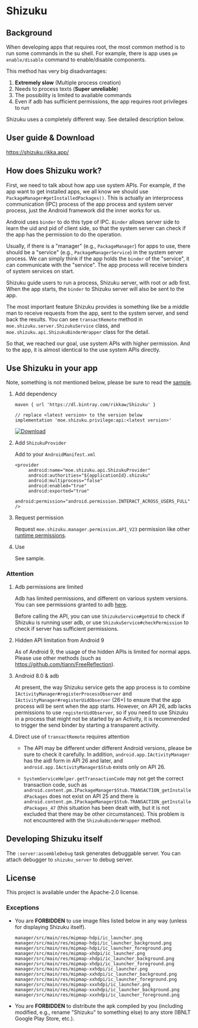 # Shizuku

## Background

When developing apps that requires root, the most common method is to run some commands in the su shell. For example, there is app uses `pm enable/disable` command to enable/disable components.

This method has very big disadvantages:

1. **Extremely slow** (Multiple process creation)
2. Needs to process texts (**Super unreliable**)
3. The possibility is limited to available commands
4. Even if adb has sufficient permissions, the app requires root privileges to run

Shizuku uses a completely different way. See detailed description below.

## User guide & Download

<https://shizuku.rikka.app/>

## How does Shizuku work?

First, we need to talk about how app use system APIs. For example, if the app want to get installed apps, we all know we should use `PackageManager#getInstalledPackages()`. This is actually an interprocess communication (IPC) process of the app process and system server process, just the Android framework did the inner works for us.

Android uses `binder` to do this type of IPC. `Binder` allows server side to learn the uid and pid of client side, so that the system server can check if the app has the permission to do the operation.

Usually, if there is a "manager" (e.g., `PackageManager`) for apps to use, there should be a "service" (e.g., `PackageManagerService`) in the system server process. We can simply think if the app holds the `binder` of the "service", it can communicate with the "service". The app process will receive binders of system services on start.

Shizuku guide users to run a process, Shizuku server, with root or adb first. When the app starts, the `binder` to Shizuku server will also be sent to the app.

The most important feature Shizuku provides is something like be a middle man to receive requests from the app, sent to the system server, and send back the results. You can see `transactRemote` method in `moe.shizuku.server.ShizukuService` class, and `moe.shizuku.api.ShizukuBinderWrapper` class for the detail.

So that, we reached our goal, use system APIs with higher permission. And to the app, it is almost identical to the use system APIs directly.

## Use Shizuku in your app

Note, something is not mentioned below, please be sure to read the [sample](https://github.com/RikkaApps/Shizuku/tree/master/sample).

1. Add dependency

   ```
   maven { url 'https://dl.bintray.com/rikkaw/Shizuku' }
   ```
   
   ```
   // replace <latest version> to the version below
   implementation 'moe.shizuku.privilege:api:<latest version>'
   ```

    [![Download](https://api.bintray.com/packages/rikkaw/Shizuku/api/images/download.svg)](https://bintray.com/rikkaw/Shizuku/api/_latestVersion)

   
2. Add `ShizukuProvider`

   Add to your `AndroidManifest.xml`

   ```
   <provider
        android:name="moe.shizuku.api.ShizukuProvider"
        android:authorities="${applicationId}.shizuku"
        android:multiprocess="false"
        android:enabled="true"
        android:exported="true"
        android:permission="android.permission.INTERACT_ACROSS_USERS_FULL" />
   ```

3. Request permission

   Request `moe.shizuku.manager.permission.API_V23` permission like other [runtime permissions](https://developer.android.com/distribute/best-practices/develop/runtime-permissions).

4. Use

   See sample.

### Attention

1. Adb permissions are limited

   Adb has limited permissions, and different on various system versions. You can see permissions granted to adb [here](https://github.com/aosp-mirror/platform_frameworks_base/blob/master/packages/Shell/AndroidManifest.xml).
   
   Before calling the API, you can use `ShizukuService#getUid` to check if Shizuku is running user adb, or use `ShizukuService#checkPermission` to check if server has sufficient permissions.

2. Hidden API limitation from Android 9

   As of Android 9, the usage of the hidden APIs is limited for normal apps. Please use other methods (such as <https://github.com/tiann/FreeReflection>).

3. Android 8.0 & adb

   At present, the way Shizuku service gets the app process is to combine `IActivityManager#registerProcessObserver` and `IActivityManager#registerUidObserver` (26+) to ensure that the app process will be sent when the app starts. However, on API 26, adb lacks permissions to use `registerUidObserver`, so if you need to use Shizuku in a process that might not be started by an Activity, it is recommended to trigger the send binder by starting a transparent activity.
   
4. Direct use of `transactRemote` requires attention

   * The API may be different under different Android versions, please be sure to check it carefully. In addition, `android.app.IActivityManager` has the aidl form in API 26 and later, and `android.app.IActivityManager$Stub` exists only on API 26.

   * `SystemServiceHelper.getTransactionCode` may not get the correct transaction code, such as `android.content.pm.IPackageManager$Stub.TRANSACTION_getInstalledPackages` does not exist on API 25 and there is `android.content.pm.IPackageManager$Stub.TRANSACTION_getInstalledPackages_47` (this situation has been dealt with, but it is not excluded that there may be other circumstances). This problem is not encountered with the `ShizukuBinderWrapper` method.

## Developing Shizuku itself

The `:server:assembleDebug` task generates debuggable server. You can attach debugger to `shizuku_server` to debug server.

## License

This project is available under the Apache-2.0 license.

### Exceptions

* You are **FORBIDDEN** to use image files listed below in any way (unless for displaying Shizuku itself).

  ```
  manager/src/main/res/mipmap-hdpi/ic_launcher.png
  manager/src/main/res/mipmap-hdpi/ic_launcher_background.png
  manager/src/main/res/mipmap-hdpi/ic_launcher_foreground.png
  manager/src/main/res/mipmap-xhdpi/ic_launcher.png
  manager/src/main/res/mipmap-xhdpi/ic_launcher_background.png
  manager/src/main/res/mipmap-xhdpi/ic_launcher_foreground.png
  manager/src/main/res/mipmap-xxhdpi/ic_launcher.png
  manager/src/main/res/mipmap-xxhdpi/ic_launcher_background.png
  manager/src/main/res/mipmap-xxhdpi/ic_launcher_foreground.png
  manager/src/main/res/mipmap-xxxhdpi/ic_launcher.png
  manager/src/main/res/mipmap-xxxhdpi/ic_launcher_background.png
  manager/src/main/res/mipmap-xxxhdpi/ic_launcher_foreground.png
  ```

* You are **FORBIDDEN** to distribute the apk compiled by you (including modified, e.g., rename "Shizuku" to something else) to any store (IBNLT Google Play Store, etc.).